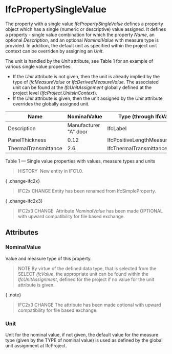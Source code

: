 # IfcPropertySingleValue

The property with a single value _IfcPropertySingleValue_ defines a property object which has a single (numeric or descriptive) value assigned. It defines a property - single value combination for which the property _Name_, an optional _Description_, and an optional _NominalValue_ with measure type is provided. In addition, the default unit as specified within the project unit context can be overriden by assigning an _Unit_.

The unit is handled by the _Unit_ attribute, see Table 1 for an example of various single value properties:

* If the _Unit_ attribute is not given, then the unit is already implied by the type of _IfcMeasureValue_ or _IfcDerivedMeasureValue_. The associated unit can be found at the _IfcUnitAssignment_ globally defined at the project level (_IfcProject.UnitsInContext_).
* If the _Unit_ attribute is given, then the unit assigned by the _Unit_ attribute overrides the globally assigned unit.


|Name|NominalValue|Type (through IfcValue)|Unit|
|--- |--- |--- |--- |
|Description|Manufacturer "A" door|IfcLabel|-|
|PanelThickness|0.12|IfcPositiveLengthMeasure|-|
|ThermalTransmittance|2.6|IfcThermalTransmittanceMeasure|W/(m2K)|

Table 1 &mdash; Single value properties with values, measure types and units

> HISTORY  New entity in IFC1.0.

{ .change-ifc2x}
> IFC2x CHANGE  Entity has been renamed from IfcSimpleProperty.

{ .change-ifc2x3}
> IFC2x3 CHANGE  Attribute _NominalValue_ has been made OPTIONAL with upward compatibility for file based exchange.

## Attributes

### NominalValue
Value and measure type of this property.
> NOTE  By virtue of the defined data type, that is selected from the SELECT _IfcValue_, the appropriate unit can be found within the _IfcUnitAssignment_, defined for the project if no value for the unit attribute is given.

{ .note}
> IFC2x3 CHANGE  The attribute has been made optional with upward compatibility for file based exchange.

### Unit
Unit for the nominal value, if not given, the default value for the measure type (given by the TYPE of nominal value) is used as defined by the global unit assignment at IfcProject.
